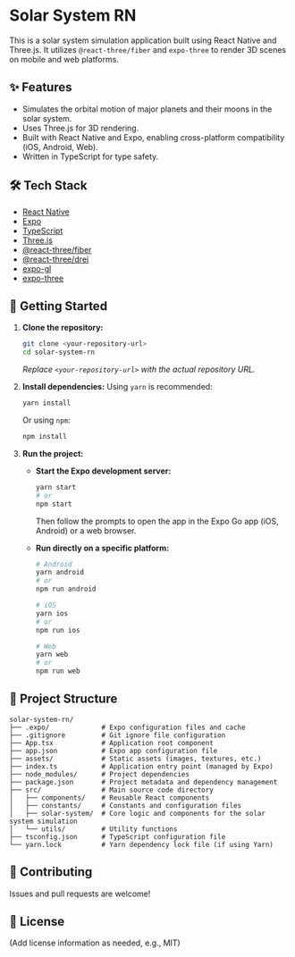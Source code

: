 # Solar System RN

This is a solar system simulation application built using React Native and Three.js. It utilizes `@react-three/fiber` and `expo-three` to render 3D scenes on mobile and web platforms.

## ✨ Features

- Simulates the orbital motion of major planets and their moons in the solar system.
- Uses Three.js for 3D rendering.
- Built with React Native and Expo, enabling cross-platform compatibility (iOS, Android, Web).
- Written in TypeScript for type safety.

## 🛠️ Tech Stack

- [React Native](https://reactnative.dev/)
- [Expo](https://expo.dev/)
- [TypeScript](https://www.typescriptlang.org/)
- [Three.js](https://threejs.org/)
- [@react-three/fiber](https://docs.pmnd.rs/react-three-fiber/getting-started/introduction)
- [@react-three/drei](https://github.com/pmndrs/drei)
- [expo-gl](https://docs.expo.dev/versions/latest/sdk/gl-view/)
- [expo-three](https://docs.expo.dev/versions/latest/universe/expo-three/)

## 🚀 Getting Started

1.  **Clone the repository:**

    ```bash
    git clone <your-repository-url>
    cd solar-system-rn
    ```

    _Replace `<your-repository-url>` with the actual repository URL._

2.  **Install dependencies:**
    Using `yarn` is recommended:

    ```bash
    yarn install
    ```

    Or using `npm`:

    ```bash
    npm install
    ```

3.  **Run the project:**

    - **Start the Expo development server:**

      ```bash
      yarn start
      # or
      npm start
      ```

      Then follow the prompts to open the app in the Expo Go app (iOS, Android) or a web browser.

    - **Run directly on a specific platform:**

      ```bash
      # Android
      yarn android
      # or
      npm run android

      # iOS
      yarn ios
      # or
      npm run ios

      # Web
      yarn web
      # or
      npm run web
      ```

## 📁 Project Structure

```
solar-system-rn/
├── .expo/             # Expo configuration files and cache
├── .gitignore         # Git ignore file configuration
├── App.tsx            # Application root component
├── app.json           # Expo app configuration file
├── assets/            # Static assets (images, textures, etc.)
├── index.ts           # Application entry point (managed by Expo)
├── node_modules/      # Project dependencies
├── package.json       # Project metadata and dependency management
├── src/               # Main source code directory
│   ├── components/    # Reusable React components
│   ├── constants/     # Constants and configuration files
│   ├── solar-system/  # Core logic and components for the solar system simulation
│   └── utils/         # Utility functions
├── tsconfig.json      # TypeScript configuration file
└── yarn.lock          # Yarn dependency lock file (if using Yarn)
```

## 🤝 Contributing

Issues and pull requests are welcome!

## 📄 License

(Add license information as needed, e.g., MIT)
